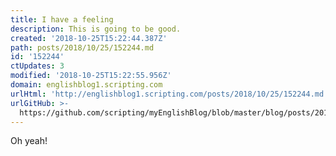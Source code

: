 ```yaml
---
title: I have a feeling
description: This is going to be good.
created: '2018-10-25T15:22:44.387Z'
path: posts/2018/10/25/152244.md
id: '152244'
ctUpdates: 3
modified: '2018-10-25T15:22:55.956Z'
domain: englishblog1.scripting.com
urlHtml: 'http://englishblog1.scripting.com/posts/2018/10/25/152244.md'
urlGitHub: >-
  https://github.com/scripting/myEnglishBlog/blob/master/blog/posts/2018/10/25/152244.md
---
```

Oh yeah!